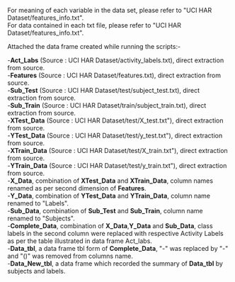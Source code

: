 For meaning of each variable in the data set, please refer to "UCI HAR Dataset/features_info.txt".  
For data contained in each txt file, please refer to "UCI HAR Dataset/features_info.txt".

Attached the data frame created while running the scripts:-

-**Act_Labs** (Source : UCI HAR Dataset/activity_labels.txt), direct extraction from source.  
-**Features** (Source : UCI HAR Dataset/features.txt), direct extraction from source.  
-**Sub_Test** (Source : UCI HAR Dataset/test/subject_test.txt), direct extraction from source.  
-**Sub_Train** (Source : UCI HAR Dataset/train/subject_train.txt), direct extraction from source.  
-**XTest_Data** (Source : UCI HAR Dataset/test/X_test.txt"), direct extraction from source.  
-**YTest_Data** (Source : UCI HAR Dataset/test/y_test.txt"), direct extraction from source.  
-**XTrain_Data** (Source : UCI HAR Dataset/test/X_train.txt"), direct extraction from source.  
-**YTrain_Data** (Source : UCI HAR Dataset/test/y_train.txt"), direct extraction from source.  
-**X_Data**, combination of **XTest_Data** and **XTrain_Data**, column names renamed as per second dimension of **Features**.  
-**Y_Data**, combination of **YTest_Data** and **YTrain_Data**, column name renamed to "Labels".  
-**Sub_Data**, combination of **Sub_Test** and **Sub_Train**, column name renamed to "Subjects".  
-**Complete_Data**, combination of **X_Data**,**Y_Data** and **Sub_Data**, class labels in the second column were replaced with respective Activity Labels as per the table illustrated in data frame Act_labs.  
-**Data_tbl**, a data frame tbl form of **Complete_Data**, "-" was replaced by "-" and "()" was removed from columns name.  
-**Data_New_tbl**, a data frame which recorded the summary of **Data_tbl** by subjects and labels.  
